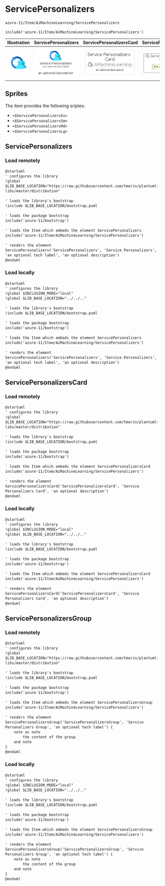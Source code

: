 # ServicePersonalizers


```text
azure-11/Item/AiMachineLearning/ServicePersonalizers
```

```text
include('azure-11/Item/AiMachineLearning/ServicePersonalizers')
```



| Illustration | ServicePersonalizers | ServicePersonalizersCard | ServicePersonalizersGroup |
| :---: | :---: | :---: | :---: |
| ![illustration for Illustration](../../../azure-11/Item/AiMachineLearning/ServicePersonalizers.png) | ![illustration for ServicePersonalizers](../../../azure-11/Item/AiMachineLearning/ServicePersonalizers.Local.png) | ![illustration for ServicePersonalizersCard](../../../azure-11/Item/AiMachineLearning/ServicePersonalizersCard.Local.png) | ![illustration for ServicePersonalizersGroup](../../../azure-11/Item/AiMachineLearning/ServicePersonalizersGroup.Local.png) |



## Sprites
The item provides the following sriptes:

- `<$ServicePersonalizersXs>`
- `<$ServicePersonalizersSm>`
- `<$ServicePersonalizersMd>`
- `<$ServicePersonalizersLg>`





## ServicePersonalizers

### Load remotely
```plantuml
@startuml
' configures the library
!global $LIB_BASE_LOCATION="https://raw.githubusercontent.com/tmorin/plantuml-libs/master/distribution"

' loads the library's bootstrap
!include $LIB_BASE_LOCATION/bootstrap.puml

' loads the package bootstrap
include('azure-11/bootstrap')

' loads the Item which embeds the element ServicePersonalizers
include('azure-11/Item/AiMachineLearning/ServicePersonalizers')

' renders the element
ServicePersonalizers('ServicePersonalizers', 'Service Personalizers', 'an optional tech label', 'an optional description')
@enduml
```

### Load locally
```plantuml
@startuml
' configures the library
!global $INCLUSION_MODE="local"
!global $LIB_BASE_LOCATION="../../.."

' loads the library's bootstrap
!include $LIB_BASE_LOCATION/bootstrap.puml

' loads the package bootstrap
include('azure-11/bootstrap')

' loads the Item which embeds the element ServicePersonalizers
include('azure-11/Item/AiMachineLearning/ServicePersonalizers')

' renders the element
ServicePersonalizers('ServicePersonalizers', 'Service Personalizers', 'an optional tech label', 'an optional description')
@enduml
```

## ServicePersonalizersCard

### Load remotely
```plantuml
@startuml
' configures the library
!global $LIB_BASE_LOCATION="https://raw.githubusercontent.com/tmorin/plantuml-libs/master/distribution"

' loads the library's bootstrap
!include $LIB_BASE_LOCATION/bootstrap.puml

' loads the package bootstrap
include('azure-11/bootstrap')

' loads the Item which embeds the element ServicePersonalizersCard
include('azure-11/Item/AiMachineLearning/ServicePersonalizers')

' renders the element
ServicePersonalizersCard('ServicePersonalizersCard', 'Service Personalizers Card', 'an optional description')
@enduml
```

### Load locally
```plantuml
@startuml
' configures the library
!global $INCLUSION_MODE="local"
!global $LIB_BASE_LOCATION="../../.."

' loads the library's bootstrap
!include $LIB_BASE_LOCATION/bootstrap.puml

' loads the package bootstrap
include('azure-11/bootstrap')

' loads the Item which embeds the element ServicePersonalizersCard
include('azure-11/Item/AiMachineLearning/ServicePersonalizers')

' renders the element
ServicePersonalizersCard('ServicePersonalizersCard', 'Service Personalizers Card', 'an optional description')
@enduml
```

## ServicePersonalizersGroup

### Load remotely
```plantuml
@startuml
' configures the library
!global $LIB_BASE_LOCATION="https://raw.githubusercontent.com/tmorin/plantuml-libs/master/distribution"

' loads the library's bootstrap
!include $LIB_BASE_LOCATION/bootstrap.puml

' loads the package bootstrap
include('azure-11/bootstrap')

' loads the Item which embeds the element ServicePersonalizersGroup
include('azure-11/Item/AiMachineLearning/ServicePersonalizers')

' renders the element
ServicePersonalizersGroup('ServicePersonalizersGroup', 'Service Personalizers Group', 'an optional tech label') {
    note as note
        the content of the group
    end note
}
@enduml
```

### Load locally
```plantuml
@startuml
' configures the library
!global $INCLUSION_MODE="local"
!global $LIB_BASE_LOCATION="../../.."

' loads the library's bootstrap
!include $LIB_BASE_LOCATION/bootstrap.puml

' loads the package bootstrap
include('azure-11/bootstrap')

' loads the Item which embeds the element ServicePersonalizersGroup
include('azure-11/Item/AiMachineLearning/ServicePersonalizers')

' renders the element
ServicePersonalizersGroup('ServicePersonalizersGroup', 'Service Personalizers Group', 'an optional tech label') {
    note as note
        the content of the group
    end note
}
@enduml
```

